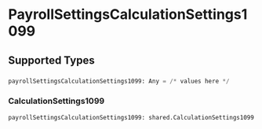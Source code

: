 # PayrollSettingsCalculationSettings1099


## Supported Types

### 

```python
payrollSettingsCalculationSettings1099: Any = /* values here */
```

### CalculationSettings1099

```python
payrollSettingsCalculationSettings1099: shared.CalculationSettings1099 = /* values here */
```

